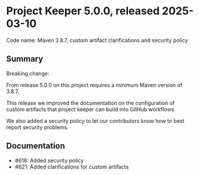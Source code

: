 # Project Keeper 5.0.0, released 2025-03-10

Code name: Maven 3.8.7, custom artifact clarifications and security policy

## Summary

Breaking change:

From release 5.0.0 on this project requires a minimum Maven version of 3.8.7. 

This release we improved the documentation on the configuration of custom artifacts that project keeper can build into GitHub workflows.

We also added a security policy to let our contributors know how to best report security problems.

## Documentation

* #618: Added security policy
* #621: Added clarifications for custom artifacts
